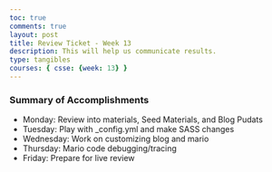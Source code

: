 ```yaml
---
toc: true
comments: true
layout: post
title: Review Ticket - Week 13
description: This will help us communicate results.
type: tangibles
courses: { csse: {week: 13} }
---
```


### Summary of Accomplishments
- Monday: Review into materials, Seed Materials, and Blog Pudats
- Tuesday: Play with _config.yml and make SASS changes
- Wednesday: Work on customizing blog and mario
- Thursday: Mario code debugging/tracing
- Friday: Prepare for live review